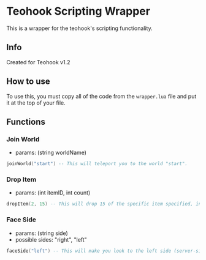 # Teohook Scripting Wrapper
This is a wrapper for the teohook's scripting functionality.

## Info
Created for Teohook v1.2

## How to use
To use this, you must copy all of the code from the `wrapper.lua` file and put it at the top of your file.

## Functions
### Join World
* params: (string worldName)
```lua
joinWorld("start") -- This will teleport you to the world "start".
```
### Drop Item
* params: (int itemID, int count)
```lua
dropItem(2, 15) -- This will drop 15 of the specific item specified, in this case itemID 2 is dirt, so this will drop 15 dirt.
```
### Face Side
* params: (string side)
* possible sides: "right", "left"
```lua
faceSide("left") -- This will make you look to the left side (server-sided, you won't see it on your end.)
```
